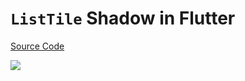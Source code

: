 # `ListTile` Shadow in Flutter

[Source Code](../source/listtile-shadow-in-flutter.dart)

![](../images/listtile-shadow-in-flutter.jpg)
